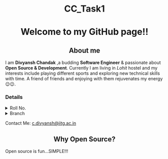 <h1 align="center">CC_Task1</h2>

<h1 align="center">Welcome to my GitHub page!!</h2>

<h2 align="center">About me</h2>

I am **Divyansh Chandak** ,a budding **Software Engineer** & passionate about **Open Source & Development**. Currently I am living in *Lohit* hostel and my interests include playing different sports and exploring new technical skills with time. A friend of friends and enjoying with them rejuvenates my energy😉😉.

<h3 >Details</h3>

<details>
        <summary>
            Roll No.
        </summary>
            220101039
</details>
<details>
        <summary>
            Branch
        </summary>
            CSE
</details>

Contact Me: c.divyansh@iitg.ac.in

<h2 align="center">Why Open Source?</h2>

Open source is fun...SIMPLE!!!

